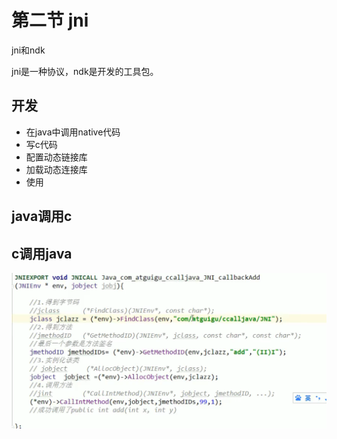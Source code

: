 # 第二节 jni

jni和ndk 

jni是一种协议，ndk是开发的工具包。

## 开发

- 在java中调用native代码
- 写c代码
- 配置动态链接库
- 加载动态连接库
- 使用

## java调用c



##  c调用java

![image-20210509143457390](images/image-20210509143457390.png)